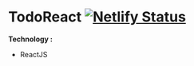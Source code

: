 # TodoReact [![Netlify Status](https://api.netlify.com/api/v1/badges/b0bb8601-6440-4014-99ca-6a80eae6d2a6/deploy-status)](https://todo-kylaz.netlify.app)

<b>Technology : </b>
<ul>
  <li>ReactJS</li>
</ul>    
